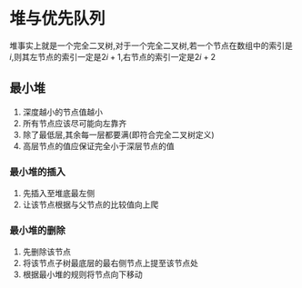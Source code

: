 # 堆与优先队列

堆事实上就是一个完全二叉树,对于一个完全二叉树,若一个节点在数组中的索引是$i$,则其左节点的索引一定是$2i+1$,右节点的索引一定是$2i+2$

## 最小堆

1. 深度越小的节点值越小
2. 所有节点应该尽可能向左靠齐
3. 除了最低层,其余每一层都要满(即符合完全二叉树定义)
4. 高层节点的值应保证完全小于深层节点的值

### 最小堆的插入

1. 先插入至堆底最左侧
2. 让该节点根据与父节点的比较值向上爬

### 最小堆的删除

1. 先删除该节点
2. 将该节点子树最底层的最右侧节点上提至该节点处
3. 根据最小堆的规则将节点向下移动